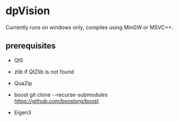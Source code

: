 # dpVision

Currently runs on windows only, compiles using MinGW or MSVC++.

## prerequisites
* Qt5
* zlib if QtZlib is not found
* QuaZip
* boost
git clone --recurse-submodules https://github.com/boostorg/boost

* Eigen3

